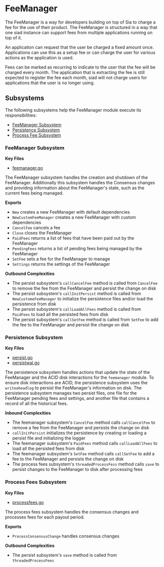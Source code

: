 # FeeManager
The FeeManager is a way for developers building on top of Sia to charge a fee
for the use of their product. The FeeManager is structured in a way that one
siad instance can support fees from multiple applications running on top of it.

An application can request that the user be charged a fixed amount once.
Applications can use this as a setup fee or can charge the user for various
actions as the application is used.

Fees can be marked as recurring to indicate to the user that the fee will be
charged every month. The application that is extracting the fee is still
expected to register the fee each month, siad will not charge users for
applications that the user is no longer using.

## Subsystems
The following subsystems help the FeeManager module execute its
responsibilities:
 - [FeeManager Subsystem](#feemanager-subsystem)
 - [Persistence Subsystem](#persistence-subsystem)
 - [Process Fee Subsystem](#process-fee-subsystem)

### FeeManager Subsystem
**Key Files**
- [feemanager.go](./feemanager.go)

The FeeManager subsystem handles the creation and shutdown of the FeeManager.
Additionally this subsystem handles the Consensus changes and providing
information about the FeeManager's state, such as the current fees being
managed.

**Exports**
  - `New` creates a new FeeManager with default dependencies
  - `NewCustomFeeManager` creates a new FeeManager with custom dependencies
  - `CancelFee` cancels a fee 
  - `Close` closes the FeeManager
  - `PaidFees` returns a list of fees that have been paid out by the FeeManager
  - `PendingFees` returns a list of pending fees being managed by the FeeManager
  - `SetFee` sets a fee for the FeeManager to manage
  - `Settings` returns the settings of the FeeManager 

**Outbound Complexities**
  - The persist subsystem's `callCancelFee` method is called from `CancelFee` to
    remove the fee from the FeeManager and persist the change on disk
  - The persist subsystem's `callInitPersist` method is called from
    `NewCustomeFeeManager` to initialize the persistence files and/or load the
    persistence from disk
  - The persist subsystem's `callLoadAllFees` method is called from `PaidFees`
    to load all the persisted fees from disk
  - The persist subsystem's `callSetFee` method is called from `SetFee` to add
    the fee to the FeeManager and persist the change on disk

### Persistence Subsystem
**Key Files**
- [persist.go](./persist.go)
- [persistwal.go](./persistwal.go)

The persistence subsystem handles actions that update the state of the
FeeManager and the ACID disk interactions for the `feemanager` module. To ensure
disk interactions are ACID, the persistence subsystem uses the `writeaheadlog`
to persist the FeeManager's information on disk. The persistence subsystem
manages two persist files, one file for the FeeManager pending fees and
settings, and another file that contains a record of all the historical fees.

**Inbound Complexities**
  - The feemanager subsystem's `CancelFee` method calls `callCancelFee` to
    remove a fee from the FeeManager and persists the change on disk
  - `callInitPersist` initializes the persistence by creating or loading a
    persist file and initializing the logger
  - The feemanager subsystem's `PaidFees` method calls `callLoadAllFees` to load
    all the persisted fees from disk
  - The feemanager subsystem's `SetFee` method calls `callSetFee` to add a fee
    to the FeeManager and persists the change on disk
  - The process fees subsystem's `threadedProcessFess` method calls `save` to
    persist changes to the FeeManager to disk after processing fees

### Process Fees Subsystem
**Key Files**
- [processfees.go](./processfees.go)

The process fees subsystem handles the consensus changes and processes fees for
each payout period.

**Exports**
  - `ProcessConsensusChange` handles consensus changes

**Outbound Complexities**
 - The persist subsystem's `save` method is called from `threadedProcessFees`

